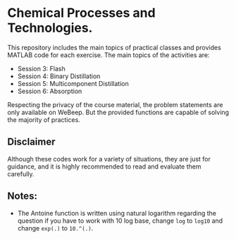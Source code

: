 # Chemical Processes and Technologies.
This repository includes the main topics of practical classes and provides MATLAB code for each exercise. The main topics of the activities are:
- Session 3: Flash
- Session 4: Binary Distillation
- Session 5: Multicomponent Distillation
- Session 6: Absorption

Respecting the privacy of the course material, the problem statements are only available on WeBeep. But the provided functions are capable of solving the majority of practices.

## Disclaimer
Although these codes work for a variety of situations, they are just for guidance, and it is highly recommended to read and evaluate them carefully.

## Notes:
- The Antoine function is written using natural logarithm regarding the question if you have to work with 10 log base, change `log` to `log10` and change `exp(.)` to `10.^(.)`. 
